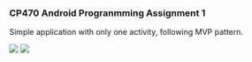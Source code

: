 ### CP470 Android Progranmming Assignment 1

Simple application with only one activity, following MVP pattern.

![]('https://github.com/BIOTONIC/Unothing/blob/master/screenshots/s1.png')
![]('https://github.com/BIOTONIC/Unothing/blob/master/screenshots/s2.png')
